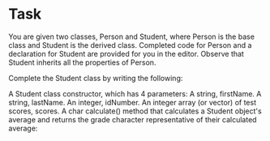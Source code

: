 # Task
You are given two classes, Person and Student, where Person is the base class and Student is the derived class. Completed code for Person and a declaration for Student are provided for you in the editor. Observe that Student inherits all the properties of Person.

Complete the Student class by writing the following:

A Student class constructor, which has 4 parameters:
A string, firstName.
A string, lastName.
An integer, idNumber.
An integer array (or vector) of test scores, scores.
A char calculate() method that calculates a Student object's average and returns the grade character representative of their calculated average: